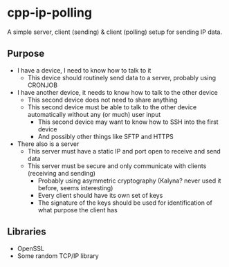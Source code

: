 # cpp-ip-polling

A simple server, client (sending) & client (polling) setup for sending IP data.

## Purpose

- I have a device, I need to know how to talk to it
    - This device should routinely send data to a server, probably using CRONJOB
- I have another device, it needs to know how to talk to the other device
    - This second device does not need to share anything
    - This second device must be able to talk to the other device automatically without any (or much) user input
        - This second device may want to know how to SSH into the first device
        - And possibly other things like SFTP and HTTPS
- There also is a server
    - This server must have a static IP and port open to receive and send data
    - This server must be secure and only communicate with clients (receiving and sending)
        - Probably using asymmetric cryptography (Kalyna? never used it before, seems interesting)
        - Every client should have its own set of keys
        - The signature of the keys should be used for identification of what purpose the client has

## Libraries

- OpenSSL
- Some random TCP/IP library